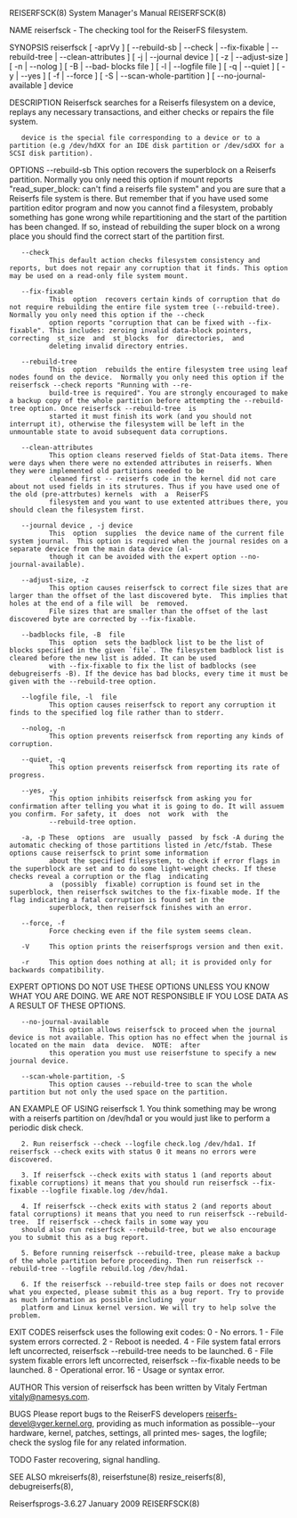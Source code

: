 REISERFSCK(8)                                                                       System Manager's Manual                                                                       REISERFSCK(8)

NAME
       reiserfsck - The checking tool for the ReiserFS filesystem.

SYNOPSIS
       reiserfsck  [  -aprVy ] [ --rebuild-sb | --check | --fix-fixable | --rebuild-tree | --clean-attributes ] [ -j | --journal device ] [ -z | --adjust-size ] [ -n | --nolog ] [ -B | --bad‐
       blocks file ] [ -l | --logfile file ] [ -q | --quiet ] [ -y | --yes ] [ -f | --force ] [ -S | --scan-whole-partition ] [ --no-journal-available ] device

DESCRIPTION
       Reiserfsck searches for a Reiserfs filesystem on a device, replays any necessary transactions, and either checks or repairs the file system.

       device is the special file corresponding to a device or to a partition (e.g /dev/hdXX for an IDE disk partition or /dev/sdXX for a SCSI disk partition).

OPTIONS
       --rebuild-sb
              This option recovers the superblock on a Reiserfs partition.  Normally you only need this option if mount reports "read_super_block: can't find a reiserfs file system"  and  you
              are sure that a Reiserfs file system is there. But remember that if you have used some partition editor program and now you cannot find a filesystem, probably something has gone
              wrong while repartitioning and the start of the partition has been changed. If so, instead of rebuilding the super block on a wrong place you should find the  correct  start  of
              the partition first.

       --check
              This default action checks filesystem consistency and reports, but does not repair any corruption that it finds. This option may be used on a read-only file system mount.

       --fix-fixable
              This  option  recovers certain kinds of corruption that do not require rebuilding the entire file system tree (--rebuild-tree). Normally you only need this option if the --check
              option reports "corruption that can be fixed with --fix-fixable". This includes: zeroing invalid data-block pointers, correcting  st_size  and  st_blocks  for  directories,  and
              deleting invalid directory entries.

       --rebuild-tree
              This  option  rebuilds the entire filesystem tree using leaf nodes found on the device.  Normally you only need this option if the reiserfsck --check reports "Running with --re‐
              build-tree is required". You are strongly encouraged to make a backup copy of the whole partition before attempting the --rebuild-tree option. Once reiserfsck --rebuild-tree  is
              started it must finish its work (and you should not interrupt it), otherwise the filesystem will be left in the unmountable state to avoid subsequent data corruptions.

       --clean-attributes
              This option cleans reserved fields of Stat-Data items. There were days when there were no extended attributes in reiserfs. When they were implemented old partitions needed to be
              cleaned first -- reiserfs code in the kernel did not care about not used fields in its strutures. Thus if you have used one of the old (pre-attrbutes) kernels  with  a  ReiserFS
              filesystem and you want to use extented attribues there, you should clean the filesystem first.

       --journal device , -j device
              This  option  supplies  the device name of the current file system journal.  This option is required when the journal resides on a separate device from the main data device (al‐
              though it can be avoided with the expert option --no-journal-available).

       --adjust-size, -z
              This option causes reiserfsck to correct file sizes that are larger than the offset of the last discovered byte.  This implies that holes at the end of a file will  be  removed.
              File sizes that are smaller than the offset of the last discovered byte are corrected by --fix-fixable.

       --badblocks file, -B  file
              This  option  sets the badblock list to be the list of blocks specified in the given `file`. The filesystem badblock list is cleared before the new list is added. It can be used
              with --fix-fixable to fix the list of badblocks (see debugreiserfs -B). If the device has bad blocks, every time it must be given with the --rebuild-tree option.

       --logfile file, -l  file
              This option causes reiserfsck to report any corruption it finds to the specified log file rather than to stderr.

       --nolog, -n
              This option prevents reiserfsck from reporting any kinds of corruption.

       --quiet, -q
              This option prevents reiserfsck from reporting its rate of progress.

       --yes, -y
              This option inhibits reiserfsck from asking you for confirmation after telling you what it is going to do. It will assuem you confirm. For safety, it  does  not  work  with  the
              --rebuild-tree option.

       -a, -p These  options  are  usually  passed  by fsck -A during the automatic checking of those partitions listed in /etc/fstab. These options cause reiserfsck to print some information
              about the specified filesystem, to check if error flags in the superblock are set and to do some light-weight checks. If these checks reveal a corruption or the flag  indicating
              a  (possibly  fixable) corruption is found set in the superblock, then reiserfsck switches to the fix-fixable mode. If the flag indicating a fatal corruption is found set in the
              superblock, then reiserfsck finishes with an error.

       --force, -f
              Force checking even if the file system seems clean.

       -V     This option prints the reiserfsprogs version and then exit.

       -r     This option does nothing at all; it is provided only for backwards compatibility.

EXPERT OPTIONS
       DO NOT USE THESE OPTIONS UNLESS YOU KNOW WHAT YOU ARE DOING.  WE ARE NOT RESPONSIBLE IF YOU LOSE DATA AS A RESULT OF THESE OPTIONS.

       --no-journal-available
              This option allows reiserfsck to proceed when the journal device is not available. This option has no effect when the journal is located on the main  data  device.  NOTE:  after
              this operation you must use reiserfstune to specify a new journal device.

       --scan-whole-partition, -S
              This option causes --rebuild-tree to scan the whole partition but not only the used space on the partition.

AN EXAMPLE OF USING reiserfsck
       1. You think something may be wrong with a reiserfs partition on /dev/hda1 or you would just like to perform a periodic disk check.

       2. Run reiserfsck --check --logfile check.log /dev/hda1. If reiserfsck --check exits with status 0 it means no errors were discovered.

       3. If reiserfsck --check exits with status 1 (and reports about fixable corruptions) it means that you should run reiserfsck --fix-fixable --logfile fixable.log /dev/hda1.

       4. If reiserfsck --check exits with status 2 (and reports about fatal corruptions) it means that you need to run reiserfsck --rebuild-tree.  If reiserfsck --check fails in some way you
       should also run reiserfsck --rebuild-tree, but we also encourage you to submit this as a bug report.

       5. Before running reiserfsck --rebuild-tree, please make a backup of the whole partition before proceeding. Then run reiserfsck --rebuild-tree --logfile rebuild.log /dev/hda1.

       6. If the reiserfsck --rebuild-tree step fails or does not recover what you expected, please submit this as a bug report. Try to provide as much information as possible including  your
       platform and Linux kernel version. We will try to help solve the problem.

EXIT CODES
       reiserfsck uses the following exit codes:
          0 - No errors.
          1 - File system errors corrected.
          2 - Reboot is needed.
          4 - File system fatal errors left uncorrected,
              reiserfsck --rebuild-tree needs to be launched.
          6 - File system fixable errors left uncorrected,
              reiserfsck --fix-fixable needs to be launched.
          8 - Operational error.
          16 - Usage or syntax error.

AUTHOR
       This version of reiserfsck has been written by Vitaly Fertman <vitaly@namesys.com>.

BUGS
       Please  report  bugs  to the ReiserFS developers <reiserfs-devel@vger.kernel.org>, providing as much information as possible--your hardware, kernel, patches, settings, all printed mes‐
       sages, the logfile; check the syslog file for any related information.

TODO
       Faster recovering, signal handling.

SEE ALSO
       mkreiserfs(8), reiserfstune(8) resize_reiserfs(8), debugreiserfs(8),

Reiserfsprogs-3.6.27                                                                      January 2009                                                                            REISERFSCK(8)
